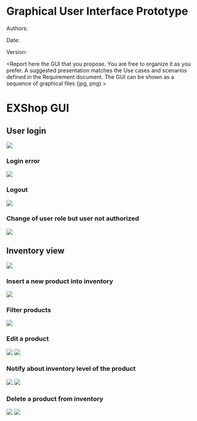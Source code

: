 # Graphical User Interface Prototype  

Authors:

Date:

Version:

\<Report here the GUI that you propose. You are free to organize it as you prefer. A suggested presentation matches the Use cases and scenarios defined in the Requirement document. The GUI can be shown as a sequence of graphical files (jpg, png)  >
# EXShop GUI
## User login
<img src="img/gui/login/Login.png">

### Login error
<img src="img/gui/login/Login error.png">

### Logout
<img src="img/gui/login/logout.png">

### Change of user role but user not authorized
<img src="img/gui/login/change role error.png">

## Inventory view
<img src="img/gui/inventory/inventory.png">

### Insert a new product into inventory
<img src="img/gui/inventory/inventory_insert.png">

### Filter products
<img src="img/gui/inventory/inventory_filter.png">

### Edit a product
<img src="img/gui/inventory/inventory_edit.png">
<img src="img/gui/inventory/inventory_edit_ok.png">

### Notify about inventory level of the product
<img src="img/gui/inventory/inventory_notify.png">
<img src="img/gui/inventory/inventory_notify_ok.png">


### Delete a product from inventory
<img src="img/gui/inventory/inventory_delete.png">
<img src="img/gui/inventory/inventory_delete_ok.png">